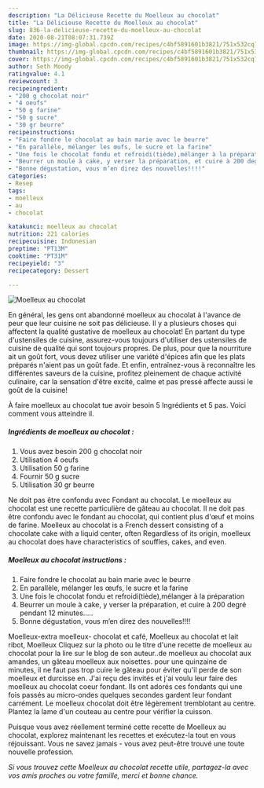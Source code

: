 ```yaml
---
description: "La Délicieuse Recette du Moelleux au chocolat"
title: "La Délicieuse Recette du Moelleux au chocolat"
slug: 836-la-delicieuse-recette-du-moelleux-au-chocolat
date: 2020-08-21T08:07:31.739Z
image: https://img-global.cpcdn.com/recipes/c4bf5891601b3821/751x532cq70/moelleux-au-chocolat-photo-principale-de-la-recette.jpg
thumbnail: https://img-global.cpcdn.com/recipes/c4bf5891601b3821/751x532cq70/moelleux-au-chocolat-photo-principale-de-la-recette.jpg
cover: https://img-global.cpcdn.com/recipes/c4bf5891601b3821/751x532cq70/moelleux-au-chocolat-photo-principale-de-la-recette.jpg
author: Seth Moody
ratingvalue: 4.1
reviewcount: 3
recipeingredient:
- "200 g chocolat noir"
- "4 oeufs"
- "50 g farine"
- "50 g sucre"
- "30 gr beurre"
recipeinstructions:
- "Faire fondre le chocolat au bain marie avec le beurre"
- "En parallèle, mélanger les œufs, le sucre et la farine"
- "Une fois le chocolat fondu et refroidi(tiède),mélanger à la préparation"
- "Beurrer un moule à cake, y verser la préparation, et cuire à 200 degré pendant 12 minutes....."
- "Bonne dégustation, vous m’en direz des nouvelles!!!!"
categories:
- Resep
tags:
- moelleux
- au
- chocolat

katakunci: moelleux au chocolat 
nutrition: 221 calories
recipecuisine: Indonesian
preptime: "PT13M"
cooktime: "PT31M"
recipeyield: "3"
recipecategory: Dessert

---
```



![Moelleux au chocolat](https://img-global.cpcdn.com/recipes/c4bf5891601b3821/751x532cq70/moelleux-au-chocolat-photo-principale-de-la-recette.jpg)

En général, les gens ont abandonné moelleux au chocolat à l'avance de peur que leur cuisine ne soit pas délicieuse. Il y a plusieurs choses qui affectent la qualité gustative de moelleux au chocolat! En partant du type d'ustensiles de cuisine, assurez-vous toujours d'utiliser des ustensiles de cuisine de qualité qui sont toujours propres. De plus, pour que la nourriture ait un goût fort, vous devez utiliser une variété d'épices afin que les plats préparés n'aient pas un goût fade. Et enfin, entraînez-vous à reconnaître les différentes saveurs de la cuisine, profitez pleinement de chaque activité culinaire, car la sensation d'être excité, calme et pas pressé affecte aussi le goût de la cuisine!

<!--inarticleads1-->

À faire moelleux au chocolat tue avoir besoin 5 Ingrédients et 5 pas. Voici comment vous atteindre il.

##### Ingrédients de moelleux au chocolat :

1. Vous avez besoin 200 g chocolat noir
1. Utilisation 4 oeufs
1. Utilisation 50 g farine
1. Fournir 50 g sucre
1. Utilisation 30 gr beurre


Ne doit pas être confondu avec Fondant au chocolat. Le moelleux au chocolat est une recette particulière de gâteau au chocolat. Il ne doit pas être confondu avec le fondant au chocolat, qui contient plus d&#39;œuf et moins de farine. Moelleux au chocolat is a French dessert consisting of a chocolate cake with a liquid center, often Regardless of its origin, moelleux au chocolat does have characteristics of souffles, cakes, and even. 

<!--inarticleads2-->

##### Moelleux au chocolat instructions :

1. Faire fondre le chocolat au bain marie avec le beurre
1. En parallèle, mélanger les œufs, le sucre et la farine
1. Une fois le chocolat fondu et refroidi(tiède),mélanger à la préparation
1. Beurrer un moule à cake, y verser la préparation, et cuire à 200 degré pendant 12 minutes.....
1. Bonne dégustation, vous m’en direz des nouvelles!!!!


Moelleux-extra moelleux- chocolat et café, Moelleux au chocolat et lait ribot, Moelleux Cliquez sur la photo ou le titre d&#39;une recette de moelleux au chocolat pour la lire sur le blog de son auteur..de moelleux au chocolat aux amandes, un gâteau moelleux aux noisettes. pour une quinzaine de minutes, il ne faut pas trop cuire le gâteau pour éviter qu&#39;il perde de son moelleux et durcisse en. J&#39;ai reçu des invités et j&#39;ai voulu leur faire des moelleux au chocolat coeur fondant. Ils ont adorés ces fondants qui une fois passés au micro-ondes quelques secondes gardent leur fondant carrément. Le moelleux chocolat doit être légèrement tremblotant au centre. Plantez la lame d&#39;un couteau au centre pour vérifier la cuisson. 

<!--inarticleads1-->

<p>
Puisque vous avez réellement terminé cette recette de Moelleux au chocolat, explorez maintenant les recettes et exécutez-la tout en vous réjouissant. Vous ne savez jamais - vous avez peut-être trouvé une toute nouvelle profession.
</p>

<p>
<i>Si vous trouvez cette Moelleux au chocolat recette utile, partagez-la avec vos amis proches ou votre famille, merci et bonne chance.</i>
</p>
